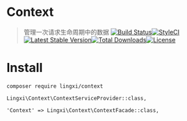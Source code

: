 # Context

> 管理一次请求生命周期中的数据 [![Build Status](https://travis-ci.org/LingxiTeam/laravel-context.svg?branch=master)](https://travis-ci.org/LingxiTeam/laravel-context.svg?branch=master)[![StyleCI](https://styleci.io/repos/67868479/shield)](https://styleci.io/repos/67868479)[![Latest Stable Version](https://poser.pugx.org/lingxi/context/v/stable)](https://packagist.org/packages/lingxi/context)[![Total Downloads](https://poser.pugx.org/lingxi/context/downloads)](https://packagist.org/packages/lingxi/context)[![License](https://poser.pugx.org/lingxi/context/license)](https://packagist.org/packages/lingxi/context)

# Install

    composer require lingxi/context

    Lingxi\Context\ContextServiceProvider::class,

    'Context' => Lingxi\Context\ContextFacade::class,
